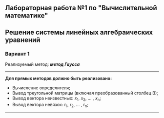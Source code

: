 ## Лабораторная работа №1 по "Вычислительной математике"

## Решение системы линейных алгебраических уравнений

### Вариант 1

Реализуемый метод: ***метод Гаусса***

___

**Для прямых методов должно быть реализовано:**

* Вычисление определителя;
* Вывод треугольной матрицы (включая преобразованный столбец В);
* Вывод вектора неизвестных: 𝑥<sub>1</sub>, 𝑥<sub>2</sub>, ... , 𝑥<sub>n</sub>;
* Вывод вектора невязок: r<sub>1</sub>, r<sub>2</sub>, ... , r<sub>n</sub>;

___